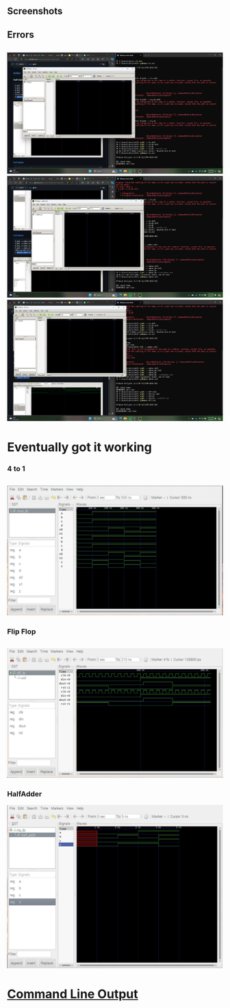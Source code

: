 ## Screenshots
## Errors
![](/Labs/Lab1/ha_tb.png)
![](/Labs/Lab1/adder.png)
![](/Labs/Lab1/diff.png)
---
# Eventually got it working

### 4 to 1
![4 to 1](/Labs/Lab1/4to1.png "4to1")
---
### Flip Flop
![Flip Flop](/Labs/Lab1/FlipFlop.png "FF")
---
### HalfAdder
![HalfAdder](/Labs/Lab1/HalfAdder.png "HA")

# [Command Line Output](/Labs/Lab1/lab1_output.txt)
